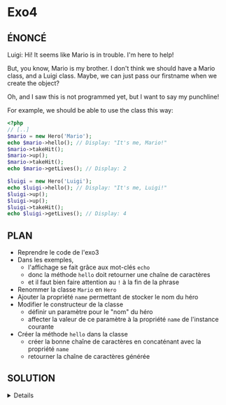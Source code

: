 # Exo4

## ÉNONCÉ

Luigi: Hi!
It seems like Mario is in trouble. I'm here to help!

But, you know, Mario is my brother. I don't think we should have
a Mario class, and a Luigi class. Maybe, we can just pass our firstname
when we create the object?

Oh, and I saw this is not programmed yet, but I want to say my punchline!

For example, we should be able to use the class this way:

```php
<?php
// [..]
$mario = new Hero('Mario');
echo $mario->hello(); // Display: "It's me, Mario!"
$mario->takeHit();
$mario->up();
$mario->takeHit();
echo $mario->getLives(); // Display: 2

$luigi = new Hero('Luigi');
echo $luigi->hello(); // Display: "It's me, Luigi!"
$luigi->up();
$luigi->up();
$luigi->takeHit();
echo $luigi->getLives(); // Display: 4
```

## PLAN

- Reprendre le code de l'exo3
- Dans les exemples,
  - l'affichage se fait grâce aux mot-clés `echo`
  - donc la méthode `hello` doit retourner une chaîne de caractères
  - et il faut bien faire attention au `!` à la fin de la phrase
- Renommer la classe `Mario` en `Hero`
- Ajouter la propriété `name` permettant de stocker le nom du héro
- Modifier le constructeur de la classe
  - définir un paramètre pour le "nom" du héro
  - affecter la valeur de ce paramètre à la propriété `name` de l'instance courante
- Créer la méthode `hello` dans la classe
  - créer la bonne chaîne de caractères en concaténant avec la propriété `name`
  - retourner la chaîne de caractères générée

## SOLUTION

<details>

```php
<?php
// [..]
class Hero {
    private $lives;
    private $name;

    // $name = 1er paramètre du constructeur => 1er paramètre lors du "new Hero(1erParam);"
    public function __construct($name) {
        $this->lives = 3;
        // Affectation du paramètre $name à la propriété name de l'objet courant
        $this->name = $name;
    }

    public function getLives() {
        return $this->lives;
    }

    public function takeHit() {
        $this->lives--;
    }

    public function up() {
        $this->lives++;
    }

    public function hello() {
        //return "It's me, {$this->name}!";
        return 'It\'s me, ' . $this->name . '!';
    }
}
```

</details>
